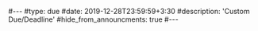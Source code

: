 #---
#type: due
#date: 2019-12-28T23:59:59+3:30
#description: 'Custom Due/Deadline'
#hide_from_announcments: true
#---
